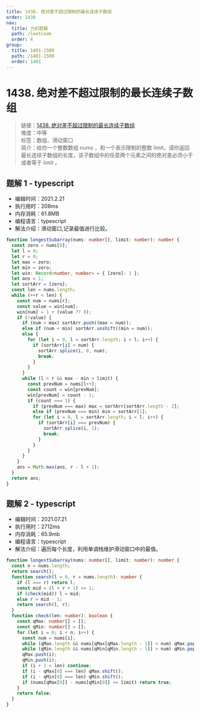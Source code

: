 ```yaml
---
title: 1438. 绝对差不超过限制的最长连续子数组
order: 1438
nav:
  title: 力扣题解
  path: /leetcode
  order: 4
group:
  title: 1401-1500
  path: /1401-1500
  order: 1401
---
```


# 1438. 绝对差不超过限制的最长连续子数组

> 链接：[1438. 绝对差不超过限制的最长连续子数组](https://leetcode-cn.com/problems/longest-continuous-subarray-with-absolute-diff-less-than-or-equal-to-limit/)  
> 难度：中等  
> 标签：数组、滑动窗口  
> 简介：给你一个整数数组 nums ，和一个表示限制的整数 limit，请你返回最长连续子数组的长度，该子数组中的任意两个元素之间的绝对差必须小于或者等于 limit 。

## 题解 1 - typescript

- 编辑时间：2021.2.21
- 执行用时：208ms
- 内存消耗：61.8MB
- 编程语言：typescript
- 解法介绍：滑动窗口,记录最值进行比较。

```typescript
function longestSubarray(nums: number[], limit: number): number {
  const zero = nums[0];
  let l = 0;
  let r = 0;
  let max = zero;
  let min = zero;
  let win: Record<number, number> = { [zero]: 1 };
  let ans = 1;
  let sortArr = [zero];
  const len = nums.length;
  while (++r < len) {
    const num = nums[r];
    const value = win[num];
    win[num] = 1 + (value ?? 0);
    if (!value) {
      if (num > max) sortArr.push((max = num));
      else if (num < min) sortArr.unshift((min = num));
      else {
        for (let i = 0, l = sortArr.length; i < l; i++) {
          if (sortArr[i] > num) {
            sortArr.splice(i, 0, num);
            break;
          }
        }
      }
      while (l < r && max - min > limit) {
        const prevNum = nums[l++];
        const count = win[prevNum];
        win[prevNum] = count - 1;
        if (count === 1) {
          if (prevNum === max) max = sortArr[sortArr.length - 2];
          else if (prevNum === min) min = sortArr[1];
          for (let i = 0, l = sortArr.length; i < l; i++) {
            if (sortArr[i] === prevNum) {
              sortArr.splice(i, 1);
              break;
            }
          }
        }
      }
    }
    ans = Math.max(ans, r - l + 1);
  }
  return ans;
}
```

## 题解 2 - typescript

- 编辑时间：2021.07.21
- 执行用时：2712ms
- 内存消耗：65.9mb
- 编程语言：typescript
- 解法介绍：遍历每个长度，利用单调栈维护滑动窗口中的最值。

```typescript
function longestSubarray(nums: number[], limit: number): number {
  const n = nums.length;
  return search();
  function search(l = 0, r = nums.length): number {
    if (l === r) return l;
    const mid = (l + r + 1) >> 1;
    if (check(mid)) l = mid;
    else r = mid - 1;
    return search(l, r);
  }
  function check(len: number): boolean {
    const qMax: number[] = [];
    const qMin: number[] = [];
    for (let i = 0; i < n; i++) {
      const num = nums[i];
      while (qMax.length && nums[qMax[qMax.length - 1]] < num) qMax.pop();
      while (qMin.length && nums[qMin[qMin.length - 1]] > num) qMin.pop();
      qMax.push(i);
      qMin.push(i);
      if (i + 1 < len) continue;
      if (i - qMax[0] === len) qMax.shift();
      if (i - qMin[0] === len) qMin.shift();
      if (nums[qMax[0]] - nums[qMin[0]] <= limit) return true;
    }
    return false;
  }
}
```
